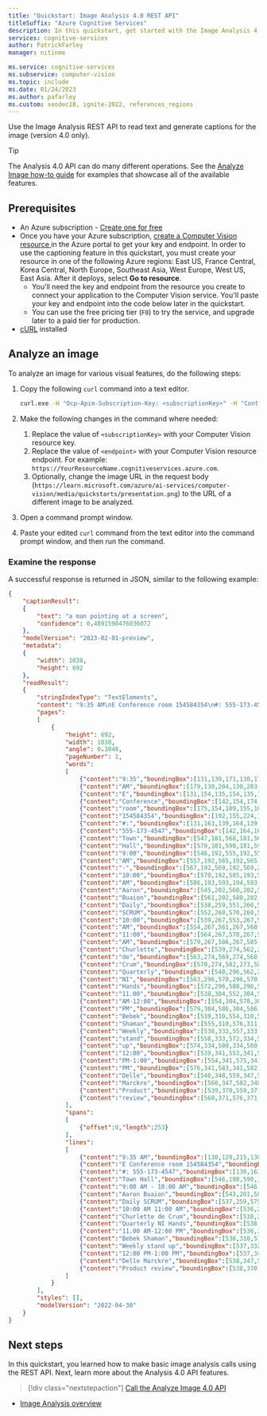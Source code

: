 ```yaml
---
title: "Quickstart: Image Analysis 4.0 REST API"
titleSuffix: "Azure Cognitive Services"
description: In this quickstart, get started with the Image Analysis 4.0 REST API.
services: cognitive-services
author: PatrickFarley
manager: nitinme

ms.service: cognitive-services
ms.subservice: computer-vision
ms.topic: include
ms.date: 01/24/2023
ms.author: pafarley
ms.custom: seodec18, ignite-2022, references_regions
---
```


Use the Image Analysis REST API to read text and generate captions for the image (version 4.0 only).

> [!TIP]
> The Analysis 4.0 API can do many different operations. See the [Analyze Image how-to guide](../how-to/call-analyze-image-40.md) for examples that showcase all of the available features.

## Prerequisites

* An Azure subscription - [Create one for free](https://azure.microsoft.com/free/cognitive-services/) 
* Once you have your Azure subscription, <a href="https://portal.azure.com/#create/Microsoft.CognitiveServicesComputerVision"  title="Create a Computer Vision resource"  target="_blank">create a Computer Vision resource </a> in the Azure portal to get your key and endpoint. In order to use the captioning feature in this quickstart, you must create your resource in one of the following Azure regions: East US, France Central, Korea Central, North Europe, Southeast Asia, West Europe, West US, East Asia. After it deploys, select **Go to resource**.
  * You'll need the key and endpoint from the resource you create to connect your application to the Computer Vision service. You'll paste your key and endpoint into the code below later in the quickstart.
  * You can use the free pricing tier (`F0`) to try the service, and upgrade later to a paid tier for production.
* [cURL](https://curl.haxx.se/) installed



## Analyze an image

To analyze an image for various visual features, do the following steps:

1. Copy the following `curl` command into a text editor.

    ```bash
    curl.exe -H "Ocp-Apim-Subscription-Key: <subscriptionKey>" -H "Content-Type: application/json" "https://<endpoint>/computervision/imageanalysis:analyze?features=caption,read&model-version=latest&language=en&api-version=2023-02-01-preview" -d "{'url':'https://learn.microsoft.com/azure/ai-services/computer-vision/media/quickstarts/presentation.png'}"
    ```

1. Make the following changes in the command where needed:
    1. Replace the value of `<subscriptionKey>` with your Computer Vision resource key.
    1. Replace the value of `<endpoint>` with your Computer Vision resource endpoint. For example: `https://YourResourceName.cognitiveservices.azure.com`.
    1. Optionally, change the image URL in the request body (`https://learn.microsoft.com/azure/ai-services/computer-vision/media/quickstarts/presentation.png`) to the URL of a different image to be analyzed.
1. Open a command prompt window.
1. Paste your edited `curl` command from the text editor into the command prompt window, and then run the command.



### Examine the response

A successful response is returned in JSON, similar to the following example:


```json
{
    "captionResult":
    {
        "text": "a man pointing at a screen",
        "confidence": 0.4891590476036072
    },
    "modelVersion": "2023-02-01-preview",
    "metadata":
    {
        "width": 1038,
        "height": 692
    },
    "readResult":
    {
        "stringIndexType": "TextElements",
        "content": "9:35 AM\nE Conference room 154584354\n#: 555-173-4547\nTown Hall\n9:00 AM - 10:00 AM\nAaron Buaion\nDaily SCRUM\n10:00 AM 11:00 AM\nChurlette de Crum\nQuarterly NI Hands\n11.00 AM-12:00 PM\nBebek Shaman\nWeekly stand up\n12:00 PM-1:00 PM\nDelle Marckre\nProduct review",
        "pages":
        [
            {
                "height": 692,
                "width": 1038,
                "angle": 0.3048,
                "pageNumber": 1,
                "words":
                [
                    {"content":"9:35","boundingBox":[131,130,171,130,171,149,130,149],"confidence":0.993,"span":{"offset":0,"length":4}},
                    {"content":"AM","boundingBox":[179,130,204,130,203,149,178,149],"confidence":0.998,"span":{"offset":5,"length":2}},
                    {"content":"E","boundingBox":[131,154,135,154,135,161,131,161],"confidence":0.104,"span":{"offset":8,"length":1}},
                    {"content":"Conference","boundingBox":[142,154,174,154,173,161,141,161],"confidence":0.902,"span":{"offset":10,"length":10}},
                    {"content":"room","boundingBox":[175,154,189,155,188,161,175,161],"confidence":0.796,"span":{"offset":21,"length":4}},
                    {"content":"154584354","boundingBox":[192,155,224,154,223,162,191,161],"confidence":0.864,"span":{"offset":26,"length":9}},
                    {"content":"#:","boundingBox":[131,163,139,164,139,171,131,171],"confidence":0.036,"span":{"offset":36,"length":2}},
                    {"content":"555-173-4547","boundingBox":[142,164,182,165,181,171,142,171],"confidence":0.597,"span":{"offset":39,"length":12}},
                    {"content":"Town","boundingBox":[547,181,568,181,568,190,546,191],"confidence":0.981,"span":{"offset":52,"length":4}},
                    {"content":"Hall","boundingBox":[570,181,590,181,590,191,570,190],"confidence":0.991,"span":{"offset":57,"length":4}},
                    {"content":"9:00","boundingBox":[546,192,555,192,555,200,546,200],"confidence":0.09,"span":{"offset":62,"length":4}},
                    {"content":"AM","boundingBox":[557,192,565,192,565,200,557,200],"confidence":0.991,"span":{"offset":67,"length":2}},
                    {"content":"-","boundingBox":[567,192,569,192,569,200,567,200],"confidence":0.691,"span":{"offset":70,"length":1}},
                    {"content":"10:00","boundingBox":[570,192,585,193,584,200,570,200],"confidence":0.885,"span":{"offset":72,"length":5}},
                    {"content":"AM","boundingBox":[586,193,593,194,593,200,586,200],"confidence":0.991,"span":{"offset":78,"length":2}},
                    {"content":"Aaron","boundingBox":[545,202,560,202,559,208,544,208],"confidence":0.602,"span":{"offset":81,"length":5}},
                    {"content":"Buaion","boundingBox":[561,202,580,202,579,208,560,208],"confidence":0.291,"span":{"offset":87,"length":6}},
                    {"content":"Daily","boundingBox":[538,259,551,260,550,266,538,265],"confidence":0.175,"span":{"offset":94,"length":5}},
                    {"content":"SCRUM","boundingBox":[552,260,570,260,570,266,551,266],"confidence":0.114,"span":{"offset":100,"length":5}},
                    {"content":"10:00","boundingBox":[539,267,553,267,552,273,538,272],"confidence":0.857,"span":{"offset":106,"length":5}},
                    {"content":"AM","boundingBox":[554,267,561,267,560,273,553,273],"confidence":0.998,"span":{"offset":112,"length":2}},
                    {"content":"11:00","boundingBox":[564,267,578,267,577,273,563,273],"confidence":0.479,"span":{"offset":115,"length":5}},
                    {"content":"AM","boundingBox":[579,267,586,267,585,273,578,273],"confidence":0.994,"span":{"offset":121,"length":2}},
                    {"content":"Churlette","boundingBox":[539,274,562,274,561,279,538,279],"confidence":0.464,"span":{"offset":124,"length":9}},
                    {"content":"de","boundingBox":[563,274,569,274,568,279,562,279],"confidence":0.81,"span":{"offset":134,"length":2}},
                    {"content":"Crum","boundingBox":[570,274,582,273,581,279,569,279],"confidence":0.885,"span":{"offset":137,"length":4}},
                    {"content":"Quarterly","boundingBox":[540,296,562,296,562,302,539,302],"confidence":0.523,"span":{"offset":142,"length":9}},
                    {"content":"NI","boundingBox":[563,296,570,296,570,302,563,302],"confidence":0.303,"span":{"offset":152,"length":2}},
                    {"content":"Hands","boundingBox":[572,296,588,296,588,302,571,302],"confidence":0.613,"span":{"offset":155,"length":5}},
                    {"content":"11.00","boundingBox":[538,304,552,304,552,310,538,310],"confidence":0.618,"span":{"offset":161,"length":5}},
                    {"content":"AM-12:00","boundingBox":[554,304,578,304,577,310,553,310],"confidence":0.27,"span":{"offset":167,"length":8}},
                    {"content":"PM","boundingBox":[579,304,586,304,586,309,578,310],"confidence":0.662,"span":{"offset":176,"length":2}},
                    {"content":"Bebek","boundingBox":[539,310,554,310,554,317,539,316],"confidence":0.611,"span":{"offset":179,"length":5}},
                    {"content":"Shaman","boundingBox":[555,310,576,311,576,317,555,317],"confidence":0.605,"span":{"offset":185,"length":6}},
                    {"content":"Weekly","boundingBox":[538,332,557,333,556,339,538,338],"confidence":0.606,"span":{"offset":192,"length":6}},
                    {"content":"stand","boundingBox":[558,333,572,334,571,340,557,339],"confidence":0.489,"span":{"offset":199,"length":5}},
                    {"content":"up","boundingBox":[574,334,580,334,580,340,573,340],"confidence":0.815,"span":{"offset":205,"length":2}},
                    {"content":"12:00","boundingBox":[539,341,553,341,552,347,538,347],"confidence":0.826,"span":{"offset":208,"length":5}},
                    {"content":"PM-1:00","boundingBox":[554,341,575,341,574,347,553,347],"confidence":0.209,"span":{"offset":214,"length":7}},
                    {"content":"PM","boundingBox":[576,341,583,341,582,347,575,347],"confidence":0.039,"span":{"offset":222,"length":2}},
                    {"content":"Delle","boundingBox":[540,348,559,347,558,353,539,353],"confidence":0.58,"span":{"offset":225,"length":5}},
                    {"content":"Marckre","boundingBox":[560,347,582,348,582,353,559,353],"confidence":0.275,"span":{"offset":231,"length":7}},
                    {"content":"Product","boundingBox":[539,370,559,371,558,376,539,376],"confidence":0.615,"span":{"offset":239,"length":7}},
                    {"content":"review","boundingBox":[560,371,576,371,575,376,559,376],"confidence":0.04,"span":{"offset":247,"length":6}}
                ],
                "spans":
                [
                    {"offset":0,"length":253}
                ],
                "lines":
                [
                    {"content":"9:35 AM","boundingBox":[130,129,215,130,215,149,130,148],"spans":[{"offset":0,"length":7}]},
                    {"content":"E Conference room 154584354","boundingBox":[130,153,224,154,224,161,130,161],"spans":[{"offset":8,"length":27}]},
                    {"content":"#: 555-173-4547","boundingBox":[130,163,182,164,181,171,130,170],"spans":[{"offset":36,"length":15}]},
                    {"content":"Town Hall","boundingBox":[546,180,590,180,590,190,546,190],"spans":[{"offset":52,"length":9}]},
                    {"content":"9:00 AM - 10:00 AM","boundingBox":[546,191,596,192,596,200,546,199],"spans":[{"offset":62,"length":18}]},
                    {"content":"Aaron Buaion","boundingBox":[543,201,581,201,581,208,543,208],"spans":[{"offset":81,"length":12}]},
                    {"content":"Daily SCRUM","boundingBox":[537,259,575,260,575,266,537,265],"spans":[{"offset":94,"length":11}]},
                    {"content":"10:00 AM 11:00 AM","boundingBox":[536,266,590,266,590,272,536,272],"spans":[{"offset":106,"length":17}]},
                    {"content":"Churlette de Crum","boundingBox":[538,273,584,273,585,279,538,279],"spans":[{"offset":124,"length":17}]},
                    {"content":"Quarterly NI Hands","boundingBox":[538,295,588,295,588,301,538,302],"spans":[{"offset":142,"length":18}]},
                    {"content":"11.00 AM-12:00 PM","boundingBox":[536,304,588,303,588,309,536,310],"spans":[{"offset":161,"length":17}]},
                    {"content":"Bebek Shaman","boundingBox":[538,310,577,310,577,316,538,316],"spans":[{"offset":179,"length":12}]},
                    {"content":"Weekly stand up","boundingBox":[537,332,582,333,582,339,537,338],"spans":[{"offset":192,"length":15}]},
                    {"content":"12:00 PM-1:00 PM","boundingBox":[537,340,583,340,583,347,536,346],"spans":[{"offset":208,"length":16}]},
                    {"content":"Delle Marckre","boundingBox":[538,347,582,347,582,352,538,353],"spans":[{"offset":225,"length":13}]},
                    {"content":"Product review","boundingBox":[538,370,577,370,577,376,538,375],"spans":[{"offset":239,"length":14}]}
                ]
            }
        ],
        "styles": [],
        "modelVersion": "2022-04-30"
    }
}
```



## Next steps

In this quickstart, you learned how to make basic image analysis calls using the REST API. Next, learn more about the Analysis 4.0 API features.

> [!div class="nextstepaction"]
>[Call the Analyze Image 4.0 API](../how-to/call-analyze-image-40.md)

* [Image Analysis overview](../overview-image-analysis.md)
